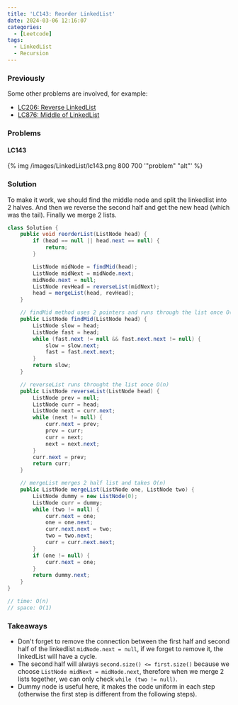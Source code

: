 ```yaml
---
title: 'LC143: Reorder LinkedList'
date: 2024-03-06 12:16:07
categories:
  - [Leetcode]
tags:
  - LinkedList
  - Recursion
---
```


### Previously

Some other problems are involved, for example:
- [LC206: Reverse LinkedList](https://leetcode.com/problems/reverse-linked-list/description/)
- [LC876: Middle of LinkedList](https://leetcode.com/problems/middle-of-the-linked-list/description/)

### Problems

#### LC143

{% img /images/LinkedList/lc143.png 800 700 '"problem" "alt"' %}

### Solution

To make it work, we should find the middle node and split the linkedlist into 2 halves. And then we reverse the second half and get the new head (which was the tail). Finally we merge 2 lists.

```java
class Solution {
    public void reorderList(ListNode head) {
        if (head == null || head.next == null) {
            return;
        }

        ListNode midNode = findMid(head);
        ListNode midNext = midNode.next;
        midNode.next = null;
        ListNode revHead = reverseList(midNext);
        head = mergeList(head, revHead);
    }

    // findMid method uses 2 pointers and runs through the list once O(n)
    public ListNode findMid(ListNode head) {
        ListNode slow = head;
        ListNode fast = head;
        while (fast.next != null && fast.next.next != null) {
            slow = slow.next;
            fast = fast.next.next;
        }
        return slow;
    }

    // reverseList runs throught the list once O(n)
    public ListNode reverseList(ListNode head) {
        ListNode prev = null;
        ListNode curr = head;
        ListNode next = curr.next;
        while (next != null) {
            curr.next = prev;
            prev = curr;
            curr = next;
            next = next.next;
        }
        curr.next = prev;
        return curr;
    }

    // mergeList merges 2 half list and takes O(n)
    public ListNode mergeList(ListNode one, ListNode two) {
        ListNode dummy = new ListNode(0);
        ListNode curr = dummy;
        while (two != null) {
            curr.next = one;
            one = one.next;
            curr.next.next = two;
            two = two.next;
            curr = curr.next.next;
        }
        if (one != null) {
            curr.next = one;
        }
        return dummy.next;
    }
}

// time: O(n)
// space: O(1)
```

### Takeaways

- Don't forget to remove the connection between the first half and second half of the linkedlist `midNode.next = null`, if we forget to remove it, the linkedList will have a cycle.
- The second half will always `second.size() <= first.size()` because we choose `ListNode midNext = midNode.next`, therefore when we merge 2 lists together, we can only check `while (two != null)`.
- Dummy node is useful here, it makes the code uniform in each step (otherwise the first step is different from the following steps).